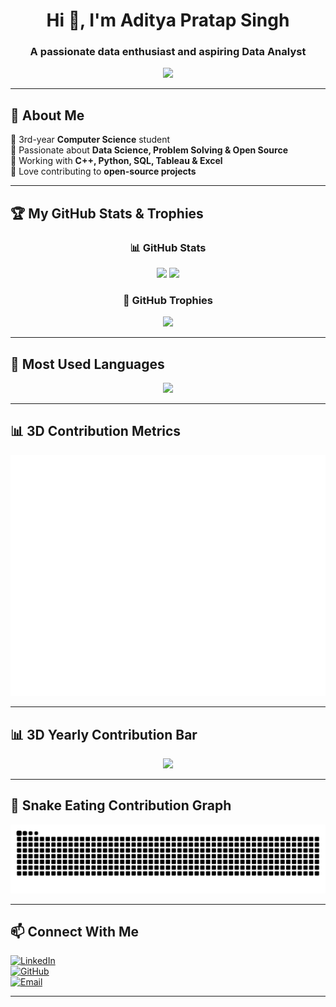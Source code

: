 <h1 align="center">Hi 👋, I'm Aditya Pratap Singh</h1>
<h3 align="center">A passionate data enthusiast and aspiring Data Analyst</h3>

<p align="center">
  <img src="https://readme-typing-svg.herokuapp.com?font=Fira+Code&weight=600&size=22&pause=1000&color=34D1BF&width=450&lines=Welcome+to+my+GitHub!;Aspiring+Data+Analyst;Problem+Solver+%26+Tech+Lover" />
</p>

---

## 🚀 About Me  
🔹 3rd-year **Computer Science** student  
🔹 Passionate about **Data Science, Problem Solving & Open Source**  
🔹 Working with **C++, Python, SQL, Tableau & Excel**  
🔹 Love contributing to **open-source projects**  

---

## 🏆 My GitHub Stats & Trophies  
<div align="center">

  ### 📊 GitHub Stats  
  <img src="https://github-readme-stats.vercel.app/api?username=aditya762&show_icons=true&theme=tokyonight&hide_border=true" width="400" />
  <img src="https://streak-stats.demolab.com?user=aditya762&theme=tokyonight&hide_border=true" width="400" />

  ### 🏅 GitHub Trophies  
  <img src="https://github-profile-trophy.vercel.app/?username=aditya762&theme=onedark&row=1&column=7&margin-w=15" />

</div>

---

## 📌 Most Used Languages  
<p align="center">
  <img src="https://github-readme-stats.vercel.app/api/top-langs/?username=aditya762&layout=compact&theme=tokyonight&hide_border=true" width="400" />
</p>

---

## 📊 3D Contribution Metrics  
<p align="center">
  <img src="https://github.com/aditya762/aditya762/blob/main/github-metrics.svg" width="800"/>
</p>

---

## 📊 3D Yearly Contribution Bar  
<p align="center">
  <img src="https://github-readme-activity-graph.vercel.app/graph?username=aditya762&theme=github" />
</p>

---

## 🐍 Snake Eating Contribution Graph  
<p align="center">
  <img src="https://raw.githubusercontent.com/aditya762/aditya762/main/assets/github-contribution-grid-snake.svg" />
</p>

---

## 📫 Connect With Me  
[![LinkedIn](https://img.shields.io/badge/LinkedIn-0A66C2?style=for-the-badge&logo=linkedin&logoColor=white)](https://www.linkedin.com/in/aditya45)  
[![GitHub](https://img.shields.io/badge/GitHub-171515?style=for-the-badge&logo=github&logoColor=white)](https://github.com/aditya762)  
[![Email](https://img.shields.io/badge/Email-D14836?style=for-the-badge&logo=gmail&logoColor=white)](mailto:adityaprataps0018@gmail.com)

---

